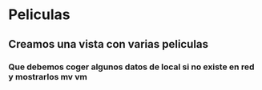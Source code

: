 # Peliculas
## Creamos una vista con varias peliculas 
### Que debemos coger algunos datos de local si no existe en red y mostrarlos mv vm
